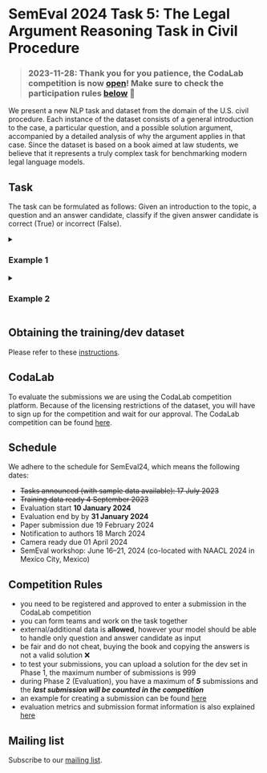 # SemEval 2024 Task 5: The Legal Argument Reasoning Task in Civil Procedure
>
> ### 2023-11-28: Thank you for you patience, the CodaLab competition is now [open](https://codalab.lisn.upsaclay.fr/competitions/14817)! Make sure to check the participation rules [below](#competition-rules) 🎉
>

We present a new NLP task and dataset from the domain of the U.S. civil procedure. Each instance of the dataset consists of a general introduction to the case, a particular question, and a possible solution argument, accompanied by a detailed analysis of why the argument applies in that case. Since the dataset is based on a book aimed at law students, we believe that it represents a truly complex task for benchmarking modern legal language models.

## Task
        
The task can be formulated as follows: Given an introduction to the topic, a question and an answer candidate, classify if the given answer candidate is correct (True) or incorrect (False).

<details>
        <summary><h3>Example 1</h3></summary>

<h4>Introduction</h4> My students always get confused about the relationship between removal to federal court and personal jurisdiction. Suppose that a defendant is sued in Arizona and believes that she is not subject to personal jurisdiction there. Naturally, she should object to personal jurisdiction. [...] But generally the scope of personal jurisdiction in the federal court will be the same as that of the state court, because the Federal Rules require the federal court in most cases to conform to state limits on personal jurisdiction. Fed. R. Civ. P. 4(k)(1)(A). I’ve stumped a multitude of students on this point. Consider the following two cases to clarify the point.

<h4>Question</h4> 7. A switch in time. Yasuda, from Oregon, sues Boyle, from Idaho, on a state law unfair competition claim, seeking \$250,000 in damages. He sues in state court in Oregon. Ten days later (before an answer is due in state court), Boyle files a notice of removal in federal court. Five days after removing, Boyle answers the complaint, including in her answer an objection to personal jurisdiction. Boyle’s objection to personal jurisdiction is

<h4>Answer Candidate</h4> not waived by removal, but will be denied because the federal courts have power to exercise broader personal jurisdiction than the state courts.

<h4>Label</h4> 0

</details>
<details>
  <summary><h3>Example 2</h3></summary>

<h4>Introduction</h4> My students always get confused about the relationship between removal to federal court and personal jurisdiction. Suppose that a defendant is sued in Arizona and believes that she is not subject to personal jurisdiction there. Naturally, she should object to personal jurisdiction. [...] But generally the scope of personal jurisdiction in the federal court will be the same as that of the state court, because the Federal Rules require the federal court in most cases to conform to state limits on personal jurisdiction. Fed. R. Civ. P. 4(k)(1)(A). I’ve stumped a multitude of students on this point. Consider the following two cases to clarify the point.

<h4>Question</h4> 7. A switch in time. Yasuda, from Oregon, sues Boyle, from Idaho, on a state law unfair competition claim, seeking \$250,000 in damages. He sues in state court in Oregon. Ten days later (before an answer is due in state court), Boyle files a notice of removal in federal court. Five days after removing, Boyle answers the complaint, including in her answer an objection to personal jurisdiction. Boyle’s objection to personal jurisdiction is

<h4>Answer Candidate</h4> not waived by removal. The court should dismiss if there is no personal jurisdiction over Boyle in Oregon, even though the case was properly removed.

<h4>Label</h4> 1

</details>

## Obtaining the training/dev dataset

Please refer to these [instructions](https://github.com/trusthlt/legal-argument-reasoning-task#obtaining-the-dataset).

## CodaLab

To evaluate the submissions we are using the CodaLab competition platform. Because of the licensing restrictions of the dataset, you will have to sign up for the competition and wait for our approval. 
The CodaLab competition can be found [here](https://codalab.lisn.upsaclay.fr/competitions/14817).

## Schedule
We adhere to the schedule for SemEval24, which means the following dates:

* ~~Tasks announced (with sample data available): 17 July 2023~~
* ~~Training data ready 4 September 2023~~
* Evaluation start **10 January 2024**
* Evaluation end by by **31 January 2024**
* Paper submission due 19 February 2024
* Notification to authors 18 March 2024
* Camera ready due 01 April 2024
* SemEval workshop: June 16–21, 2024 (co-located with NAACL 2024 in Mexico City, Mexico)

## Competition Rules
- you need to be registered and approved to enter a submission in the CodaLab competition
- you can form teams and work on the task together
- external/additional data is **allowed**, however your model should be able to handle only question and answer candidate as input
- be fair and do not cheat, buying the book and copying the answers is not a valid solution ❌
- to test your submissions, you can upload a solution for the dev set in Phase 1, the maximum number of submissions is 999
- during Phase 2 (Evaluation), you have a maximum of ***5*** submissions and the ***last submission will be counted in the competition***
- an example for creating a submission can be found [here](https://codalab.lisn.upsaclay.fr/competitions/14817#participate-get_starting_kit)
- evaluation metrics and submission format information is also explained [here](https://codalab.lisn.upsaclay.fr/competitions/14817#learn_the_details-evaluation)

## Mailing list

Subscribe to our [mailing list](https://lists.ukp.informatik.tu-darmstadt.de/wws/subscribe/semeval24-legal-reasoning).

